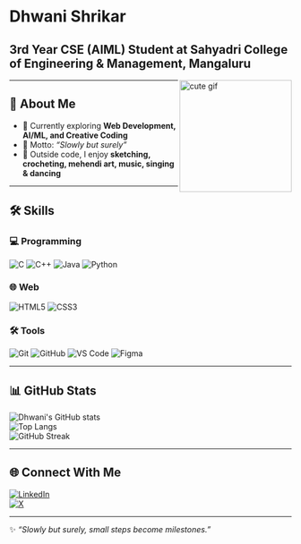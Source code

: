 <!-- Profile Header with Cute GIF -->

<h1 align="left">Dhwani Shrikar</h1>
<h2 align="left">3rd Year CSE (AIML) Student at Sahyadri College of Engineering & Management, Mangaluru</h2>

<img align='right' src="https://i.pinimg.com/originals/ed/76/df/ed76df1b5da78ca7317a01cf9a648d0c.gif" width='200' height='200' alt="cute gif"/>




---

## 🚀 About Me  
- 🌱 Currently exploring **Web Development, AI/ML, and Creative Coding**  
- 🎯 Motto: *“Slowly but surely”*  
- 🎨 Outside code, I enjoy **sketching, crocheting, mehendi art, music, singing & dancing**  

---

## 🛠️ Skills  

### 💻 Programming  
![C](https://img.shields.io/badge/C-00599C?style=for-the-badge&logo=c&logoColor=white)
![C++](https://img.shields.io/badge/C++-00599C?style=for-the-badge&logo=cplusplus&logoColor=white)
![Java](https://img.shields.io/badge/Java-ED8B00?style=for-the-badge&logo=java&logoColor=white)
![Python](https://img.shields.io/badge/Python-3776AB?style=for-the-badge&logo=python&logoColor=white)

### 🌐 Web  
![HTML5](https://img.shields.io/badge/HTML5-E34F26?style=for-the-badge&logo=html5&logoColor=white)
![CSS3](https://img.shields.io/badge/CSS3-1572B6?style=for-the-badge&logo=css3&logoColor=white)

### 🛠️ Tools  
![Git](https://img.shields.io/badge/Git-F05032?style=for-the-badge&logo=git&logoColor=white)
![GitHub](https://img.shields.io/badge/GitHub-181717?style=for-the-badge&logo=github&logoColor=white)
![VS Code](https://img.shields.io/badge/VS%20Code-0078D4?style=for-the-badge&logo=visual-studio-code&logoColor=white)
![Figma](https://img.shields.io/badge/Figma-F24E1E?style=for-the-badge&logo=figma&logoColor=white)

---

## 📊 GitHub Stats  
![Dhwani's GitHub stats](https://github-readme-stats.vercel.app/api?username=dhwanishrikar&show_icons=true&theme=radical)  
![Top Langs](https://github-readme-stats.vercel.app/api/top-langs/?username=dhwanishrikar&layout=compact&theme=radical)  
![GitHub Streak](https://github-readme-streak-stats.herokuapp.com/?user=dhwanishrikar&theme=radical)  

---

## 🌐 Connect With Me  
[![LinkedIn](https://img.shields.io/badge/-LinkedIn-blue?style=flat&logo=Linkedin&logoColor=white)](YOUR_LINKEDIN_URL)  
[![X](https://img.shields.io/badge/Twitter%20(X)-000000?style=flat&logo=x&logoColor=white)](YOUR_X_URL)  

---
✨ *“Slowly but surely, small steps become milestones.”*  
